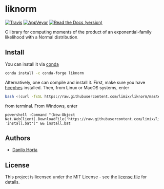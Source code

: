 # liknorm

[![Travis](https://img.shields.io/travis/limix/liknorm.svg?style=flat-square&label=linux%20%2F%20macos%20build)](https://travis-ci.org/limix/liknorm) [![AppVeyor](https://img.shields.io/appveyor/ci/Horta/liknorm.svg?style=flat-square&label=windows%20build)](https://ci.appveyor.com/project/Horta/liknorm) [![Read the Docs (version)](https://img.shields.io/readthedocs/liknorm/stable.svg?style=flat-square)](http://liknorm.readthedocs.io/)

C library for computing moments of the product of an
exponential-family likelihood with a Normal distribution.

## Install

You can install it via [conda](https://conda.io)

```bash
conda install -c conda-forge liknorm
```

Alternatively, one can compile and install it.
First, make sure you have [hcephes](https://github.com/limix/hcephes) installed.
Then, from Linux or MacOS systems, enter

```bash
bash <(curl -fsSL https://raw.githubusercontent.com/limix/liknorm/master/install)
```

from terminal. From Windows, enter

```dos
powershell -Command "(New-Object Net.WebClient).DownloadFile('https://raw.githubusercontent.com/limix/liknorm/master/install.bat', 'install.bat')" && install.bat
```

## Authors

- [Danilo Horta](https://github.com/horta)

## License

This project is licensed under the MIT License - see the [license file](https://raw.githubusercontent.com/limix/liknorm/master/LICENSE.md) for details.
